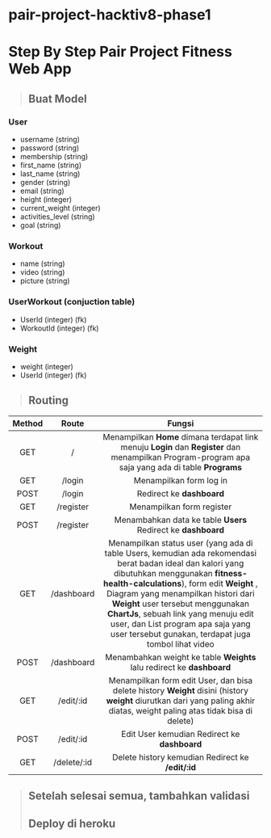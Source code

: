 # pair-project-hacktiv8-phase1

# Step By Step Pair Project Fitness Web App

> ## Buat Model

### User
- username (string)
- password (string)
- membership (string)
- first_name (string)
- last_name (string)
- gender (string)
- email (string)
- height (integer)
- current_weight (integer)
- activities_level (string)
- goal (string)

### Workout
- name (string)
- video (string)
- picture (string)

### UserWorkout (conjuction table)
- UserId (integer) (fk)
- WorkoutId (integer) (fk)

### Weight
- weight (integer)
- UserId (integer) (fk)

> ## Routing

| Method  | Route     | Fungsi |
| :------:| :----:    | :----: |
| GET     | /         | Menampilkan **Home** dimana terdapat link menuju **Login** dan **Register** dan menampilkan Program-program apa saja yang ada di table **Programs**  |
| GET     | /login    | Menampilkan form log in |
| POST    | /login    | Redirect ke **dashboard** |
| GET     | /register | Menampilkan form register   |
| POST    | /register | Menambahkan data ke table **Users** Redirect ke **dashboard**   |
| GET     | /dashboard | Menampilkan status user (yang ada di table Users, kemudian ada rekomendasi berat badan ideal dan kalori yang dibutuhkan menggunakan **fitness-health-calculations**), form edit **Weight** , Diagram yang menampilkan histori dari **Weight** user tersebut menggunakan **ChartJs**, sebuah link yang menuju edit user, dan List program apa saja yang user tersebut gunakan, terdapat juga tombol lihat video|
| POST    | /dashboard | Menambahkan weight ke table **Weights** lalu redirect ke **dashboard**   |
| GET     | /edit/:id    | Menampilkan form edit User, dan bisa delete history **Weight** disini (history **weight** diurutkan dari yang paling akhir diatas, weight paling atas tidak bisa di delete) |
| POST    | /edit/:id    | Edit User kemudian Redirect ke **dashboard** |
| GET     | /delete/:id    | Delete history kemudian Redirect ke **/edit/:id** |

> ## Setelah selesai semua, tambahkan validasi
> ## Deploy di heroku
